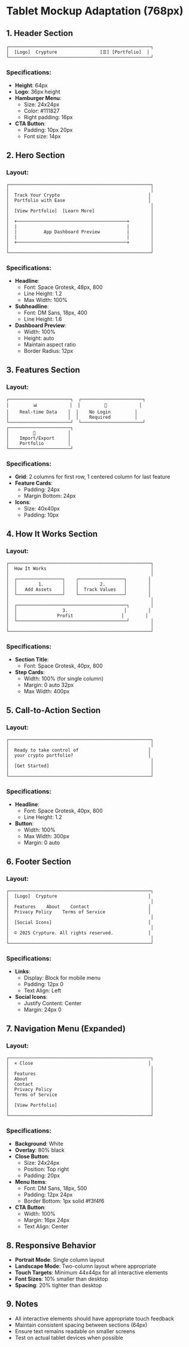 # Tablet Mockup Adaptation (768px)

## 1. Header Section
```
┌─────────────────────────────────────────────────────┐
│  [Logo]  Crypture                [☰] [Portfolio]  │
└─────────────────────────────────────────────────────┘
```

### Specifications:
- **Height**: 64px
- **Logo**: 36px height
- **Hamburger Menu**: 
  - Size: 24x24px
  - Color: #111827
  - Right padding: 16px
- **CTA Button**:
  - Padding: 10px 20px
  - Font size: 14px

## 2. Hero Section

### Layout:
```
┌─────────────────────────────────────────────────────┐
│                                                     │
│  Track Your Crypto                                 │
│  Portfolio with Ease                               │
│                                                     │
│  [View Portfolio]  [Learn More]                     │
│                                                     │
│  +─────────────────────────────────────────+        │
│  |                                         |        │
│  |          App Dashboard Preview          |        │
│  |                                         |        │
│  +─────────────────────────────────────────+        │
│                                                     │
└─────────────────────────────────────────────────────┘
```

### Specifications:
- **Headline**: 
  - Font: Space Grotesk, 48px, 800
  - Line Height: 1.2
  - Max Width: 100%
- **Subheadline**:
  - Font: DM Sans, 18px, 400
  - Line Height: 1.6
- **Dashboard Preview**:
  - Width: 100%
  - Height: auto
  - Maintain aspect ratio
  - Border Radius: 12px

## 3. Features Section

### Layout:
```
┌───────────────────────┐  ┌───────────────────────┐
│         📊            │  │         📱            │
│    Real-time Data    │  │    No Login         │
│                      │  │    Required         │
└───────────────────────┘  └───────────────────────┘
┌───────────────────────┐
│         🔄            │
│    Import/Export     │
│    Portfolio         │
└───────────────────────┘
```

### Specifications:
- **Grid**: 2 columns for first row, 1 centered column for last feature
- **Feature Cards**:
  - Padding: 24px
  - Margin Bottom: 24px
- **Icons**: 
  - Size: 40x40px
  - Padding: 10px

## 4. How It Works Section

### Layout:
```
┌─────────────────────────────────────────────────────┐
│  How It Works                                       │
│                                                     │
│  ┌─────────────────┐    ┌─────────────────┐        │
│  │        1.       │    │        2.       │        │
│  │   Add Assets    │    │  Track Values   │        │
│  └─────────────────┘    └─────────────────┘        │
│                                                     │
│  ┌─────────────────────────────────────────┐        │
│  │                 3.                     │        │
│  │               Profit                  │        │
│  └─────────────────────────────────────────┘        │
│                                                     │
└─────────────────────────────────────────────────────┘
```

### Specifications:
- **Section Title**:
  - Font: Space Grotesk, 40px, 800
- **Step Cards**:
  - Width: 100% (for single column)
  - Margin: 0 auto 32px
  - Max Width: 400px

## 5. Call-to-Action Section

### Layout:
```
┌─────────────────────────────────────────────────────┐
│                                                     │
│  Ready to take control of                          │
│  your crypto portfolio?                            │
│                                                     │
│  [Get Started]                                      │
│                                                     │
└─────────────────────────────────────────────────────┘
```

### Specifications:
- **Headline**:
  - Font: Space Grotesk, 40px, 800
  - Line Height: 1.2
- **Button**:
  - Width: 100%
  - Max Width: 300px
  - Margin: 0 auto

## 6. Footer Section

### Layout:
```
┌─────────────────────────────────────────────────────┐
│  [Logo]  Crypture                                  │
│                                                     │
│  Features    About    Contact                      │
│  Privacy Policy    Terms of Service                │
│                                                     │
│  [Social Icons]                                    │
│                                                     │
│  © 2025 Crypture. All rights reserved.             │
│                                                     │
└─────────────────────────────────────────────────────┘
```

### Specifications:
- **Links**:
  - Display: Block for mobile menu
  - Padding: 12px 0
  - Text Align: Left
- **Social Icons**:
  - Justify Content: Center
  - Margin: 24px 0

## 7. Navigation Menu (Expanded)

### Layout:
```
┌─────────────────────────────────────────────────────┐
│  × Close                                           │
│                                                     │
│  Features                                           │
│  About                                              │
│  Contact                                            │
│  Privacy Policy                                     │
│  Terms of Service                                   │
│                                                     │
│  [View Portfolio]                                   │
│                                                     │
└─────────────────────────────────────────────────────┘
```

### Specifications:
- **Background**: White
- **Overlay**: 80% black
- **Close Button**: 
  - Size: 24x24px
  - Position: Top right
  - Padding: 20px
- **Menu Items**:
  - Font: DM Sans, 18px, 500
  - Padding: 12px 24px
  - Border Bottom: 1px solid #f3f4f6
- **CTA Button**:
  - Width: 100%
  - Margin: 16px 24px
  - Text Align: Center

## 8. Responsive Behavior
- **Portrait Mode**: Single column layout
- **Landscape Mode**: Two-column layout where appropriate
- **Touch Targets**: Minimum 44x44px for all interactive elements
- **Font Sizes**: 10% smaller than desktop
- **Spacing**: 20% tighter than desktop

## 9. Notes
- All interactive elements should have appropriate touch feedback
- Maintain consistent spacing between sections (64px)
- Ensure text remains readable on smaller screens
- Test on actual tablet devices when possible
